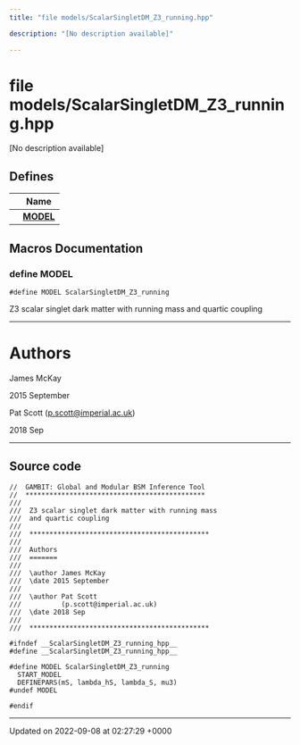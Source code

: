 ```yaml
---
title: "file models/ScalarSingletDM_Z3_running.hpp"

description: "[No description available]"

---
```


# file models/ScalarSingletDM_Z3_running.hpp

[No description available]

## Defines

|                | Name           |
| -------------- | -------------- |
|  | **[MODEL](/documentation/code/files/scalarsingletdm__z3__running_8hpp/#define-model)**  |




## Macros Documentation

### define MODEL

```
#define MODEL ScalarSingletDM_Z3_running
```


Z3 scalar singlet dark matter with running mass and quartic coupling



------------------


# Authors

James McKay 

2015 September

Pat Scott ([p.scott@imperial.ac.uk](mailto:p.scott@imperial.ac.uk)) 

2018 Sep



------------------


## Source code

```
//  GAMBIT: Global and Modular BSM Inference Tool
//  *********************************************
///
///  Z3 scalar singlet dark matter with running mass
///  and quartic coupling
///
///  *********************************************
///
///  Authors
///  =======
///
///  \author James McKay
///  \date 2015 September
///
///  \author Pat Scott
///          (p.scott@imperial.ac.uk)
///  \date 2018 Sep
///
///  *********************************************

#ifndef __ScalarSingletDM_Z3_running_hpp__
#define __ScalarSingletDM_Z3_running_hpp__

#define MODEL ScalarSingletDM_Z3_running
  START_MODEL
  DEFINEPARS(mS, lambda_hS, lambda_S, mu3)
#undef MODEL

#endif
```


-------------------------------

Updated on 2022-09-08 at 02:27:29 +0000
